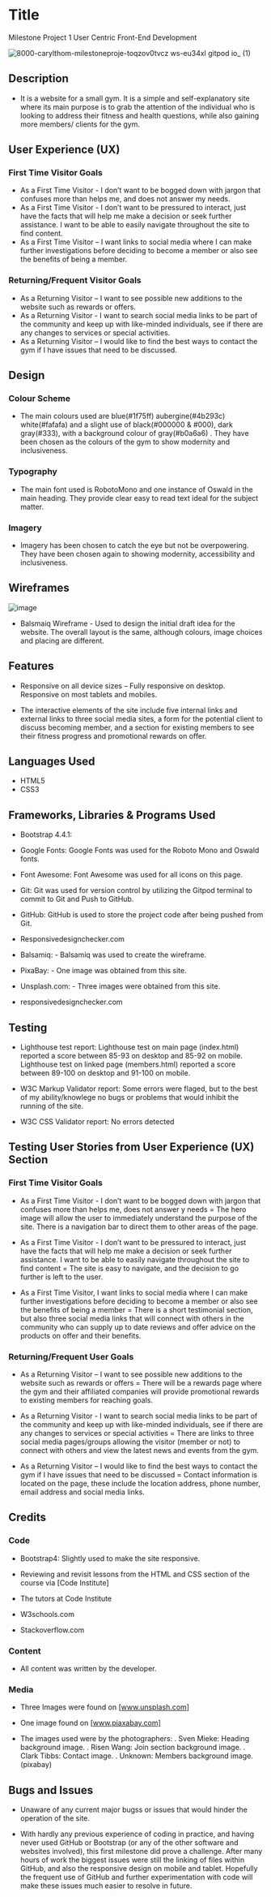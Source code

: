 
# Title
Milestone Project 1
User Centric Front-End
Development

![8000-carylthom-milestoneproje-toqzov0tvcz ws-eu34xl gitpod io_ (1)](https://user-images.githubusercontent.com/95102264/157050163-bfa0e8af-6d56-4511-9d53-5e8492d7e391.png)




## Description

* It is a website for a small gym. It is a simple and self-explanatory site where its main purpose is to grab the attention of the individual who is looking to address their fitness and health questions, while also gaining more members/ clients for the gym.

## User Experience (UX)

### First Time Visitor Goals

* As a First Time Visitor - I don’t want to be bogged down with jargon that confuses more than helps me, and does not answer my needs.
* As a First Time Visitor - I don’t want to be pressured to interact, just have the facts that will help me make a decision or seek further assistance. I want to be able to easily navigate throughout the site to find content.
* As a First Time Visitor – I want links to social media where I can make further investigations before deciding to become a member or also see the benefits of being a member.

### Returning/Frequent Visitor Goals

* As a Returning Visitor – I want to see possible new additions to the website such as rewards or offers.
* As a Returning Visitor - I want to search social media links to be part of the community and keep up with like-minded individuals, see if there are any changes to services or special activities. 
* As a Returning Visitor – I would like to find the best ways to contact the gym if I have issues that need to be discussed.


## Design

### Colour Scheme

* The main colours used are blue(#1f75ff) aubergine(#4b293c) white(#fafafa) and a slight use of black(#000000 & #000), dark gray(#333), with a background colour of gray(#b0a6a6) . They have been chosen as the colours of the gym to show modernity and inclusiveness. 

### Typography

* The main font used is RobotoMono and one instance of Oswald in the main heading. They provide clear easy to read text ideal for the subject matter.

### Imagery

* Imagery has been chosen to catch the eye but not be overpowering. They have been chosen again to showing modernity, accessibility and inclusiveness. 


## Wireframes

![image](https://user-images.githubusercontent.com/95102264/156890179-fad7e567-728f-4296-94fe-dc84adf8a09b.png)

* Balsmaiq Wireframe  - Used to design the initial draft idea for the website. The overall layout is the same, although colours, image choices and placing are different.

## Features

* Responsive on all device sizes – Fully responsive on desktop. Responsive on most tablets and mobiles.

* The interactive elements of the site include five internal links and external links to three social media sites, a form for the potential client to discuss becoming member, and a section for existing members to see their fitness progress and promotional rewards on offer.

## Languages Used


* HTML5
* CSS3

## Frameworks, Libraries & Programs Used

* Bootstrap 4.4.1:

* Google Fonts: Google Fonts was used for the Roboto Mono and Oswald fonts.

* Font Awesome: Font Awesome was used for all icons on this page.

* Git: Git was used for version control by utilizing the Gitpod terminal to commit to Git and Push to GitHub.

* GitHub: GitHub is used to store the project code after being pushed from Git. 

* Responsivedesignchecker.com

* Balsamiq: - Balsamiq was used to create the wireframe.

* PixaBay: - One image was obtained from this site.

* Unsplash.com:  - Three images were obtained from this site.

* responsivedesignchecker.com

## Testing

* Lighthouse test report: Lighthouse test on main page (index.html) reported a score between 85-93 on desktop and 85-92 on mobile.
Lighthouse test on linked page (members.html) reported a score between 89-100 on desktop and 91-100 on mobile.

* W3C Markup Validator report: Some errors were flaged, but to the best of my ability/knowlege no bugs or problems that would inhibit the running of the site.

* W3C CSS Validator report: No errors detected


## Testing User Stories from User Experience (UX) Section

### First Time Visitor Goals

* As a First Time Visitor - I don’t want to be bogged down with jargon that confuses more than helps me, does not answer y needs = 
                         The hero image will allow the user to immediately understand the purpose of the site. There is a navigation bar to direct them to other areas of the page.

* As a First Time Visitor -  I don’t want to be pressured to interact, just have the facts that will help me make a decision or seek further assistance. I want to be able to easily navigate throughout the site to find content = 
                 The site is easy to navigate, and the decision to go further is left to the user.

* As a First Time Visitor, I want links to social media where I can make further investigations before deciding to become a member or also see the benefits of being a member = 
                   There is a short testimonial section, but also three social media links that will connect with others in the community who can supply up to date reviews and offer advice on the products on offer and their benefits.


### Returning/Frequent User Goals

* As a Returning Visitor – I want to see possible new additions to the website such as rewards or offers = 
        There will be a rewards page where the gym and their affiliated companies will provide promotional rewards to existing members for reaching goals.

* As a Returning Visitor - I want to search social media links to be part of the community and keep up with like-minded individuals, see if there are any changes to services or special activities = 
                There are links to three social media pages/groups allowing the visitor (member or not) to connect with others and view the latest news and events from the gym.

* As a Returning Visitor – I would like to find the best ways to contact the gym if I have issues that need to be discussed = 
                           Contact information is located on the page, these include the location address, phone number, email address and social media links.


## Credits

### Code

* Bootstrap4: Slightly used to make the site responsive.

* Reviewing and revisit lessons from the HTML and CSS section of the course via [Code Institute] 

* The tutors at Code Institute

* W3schools.com

* Stackoverflow.com
### Content

* All content was written by the developer.

### Media

* Three Images were found on [www.unsplash.com]

* One image found on [www.piaxabay.com]

* The images used were by the photographers:
                . Sven Mieke: Heading background image.
                . Risen Wang: Join section background image.
                . Clark Tibbs: Contact image.
                . Unknown: Members background image. (pixabay)


## Bugs and Issues

* Unaware of any current major bugss or issues that would hinder the operation of the site.

* With hardly any previous experience of coding in practice, and having never used GitHub or Bootstrap (or any of the other software and websites involved), this first milestone did prove a challenge. After many hours of work the biggest issues were still the linking of files within GitHub, and also the responsive design on mobile and tablet. Hopefully the frequent use of GitHub and further experimentation with code will make these issues much easier to resolve in future.









